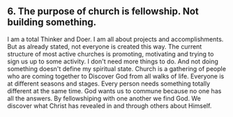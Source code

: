 ## 6. The purpose of church is fellowship. Not building something.
I am a total Thinker and Doer. I am all about projects and accomplishments. But as already stated, not everyone is created this way. The current structure of most active churches is promoting, motivating and trying to sign us up to some activity. I don't need more things to do. And not doing something doesn't define my spiritual state.
Church is a gathering of people who are coming together to Discover God from all walks of life. Everyone is at different seasons and stages. Every person needs something totally different at the same time. God wants us to commune because no one has all the answers. By fellowshiping with one another we find God. We discover what Christ has revealed in and through others about Himself.

